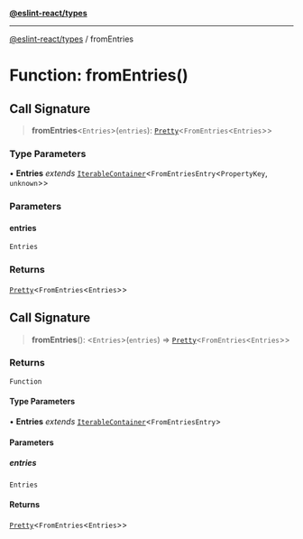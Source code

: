 [**@eslint-react/types**](../README.md)

***

[@eslint-react/types](../README.md) / fromEntries

# Function: fromEntries()

## Call Signature

> **fromEntries**\<`Entries`\>(`entries`): [`Pretty`](../type-aliases/Pretty.md)\<`FromEntries`\<`Entries`\>\>

### Type Parameters

• **Entries** *extends* [`IterableContainer`](../type-aliases/IterableContainer.md)\<`FromEntriesEntry`\<`PropertyKey`, `unknown`\>\>

### Parameters

#### entries

`Entries`

### Returns

[`Pretty`](../type-aliases/Pretty.md)\<`FromEntries`\<`Entries`\>\>

## Call Signature

> **fromEntries**(): \<`Entries`\>(`entries`) => [`Pretty`](../type-aliases/Pretty.md)\<`FromEntries`\<`Entries`\>\>

### Returns

`Function`

#### Type Parameters

• **Entries** *extends* [`IterableContainer`](../type-aliases/IterableContainer.md)\<`FromEntriesEntry`\>

#### Parameters

##### entries

`Entries`

#### Returns

[`Pretty`](../type-aliases/Pretty.md)\<`FromEntries`\<`Entries`\>\>
